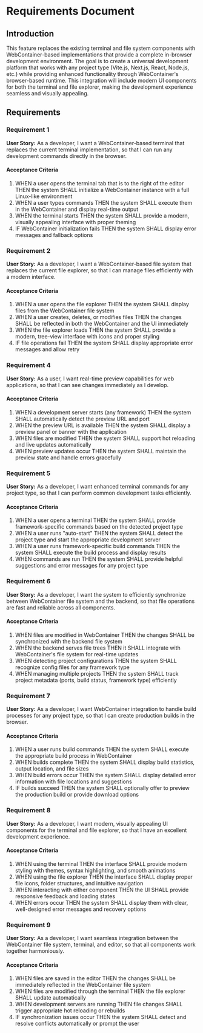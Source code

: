 # Requirements Document

## Introduction

This feature replaces the existing terminal and file system components with WebContainer-based implementations that provide a complete in-browser development environment. The goal is to create a universal development platform that works with any project type (Vite.js, Next.js, React, Node.js, etc.) while providing enhanced functionality through WebContainer's browser-based runtime. This integration will include modern UI components for both the terminal and file explorer, making the development experience seamless and visually appealing.

## Requirements

### Requirement 1

**User Story:** As a developer, I want a WebContainer-based terminal that replaces the current terminal implementation, so that I can run any development commands directly in the browser.

#### Acceptance Criteria

1. WHEN a user opens the terminal tab that is to the right of the editor THEN the system SHALL initialize a WebContainer instance with a full Linux-like environment
2. WHEN a user types commands THEN the system SHALL execute them in the WebContainer and display real-time output
3. WHEN the terminal starts THEN the system SHALL provide a modern, visually appealing interface with proper theming
4. IF WebContainer initialization fails THEN the system SHALL display error messages and fallback options

### Requirement 2

**User Story:** As a developer, I want a WebContainer-based file system that replaces the current file explorer, so that I can manage files efficiently with a modern interface.

#### Acceptance Criteria

1. WHEN a user opens the file explorer THEN the system SHALL display files from the WebContainer file system
2. WHEN a user creates, deletes, or modifies files THEN the changes SHALL be reflected in both the WebContainer and the UI immediately
3. WHEN the file explorer loads THEN the system SHALL provide a modern, tree-view interface with icons and proper styling
4. IF file operations fail THEN the system SHALL display appropriate error messages and allow retry

### Requirement 4

**User Story:** As a user, I want real-time preview capabilities for web applications, so that I can see changes immediately as I develop.

#### Acceptance Criteria

1. WHEN a development server starts (any framework) THEN the system SHALL automatically detect the preview URL and port
2. WHEN the preview URL is available THEN the system SHALL display a preview panel or banner with the application
3. WHEN files are modified THEN the system SHALL support hot reloading and live updates automatically
4. WHEN preview updates occur THEN the system SHALL maintain the preview state and handle errors gracefully

### Requirement 5

**User Story:** As a developer, I want enhanced terminal commands for any project type, so that I can perform common development tasks efficiently.

#### Acceptance Criteria

1. WHEN a user opens a terminal THEN the system SHALL provide framework-specific commands based on the detected project type
2. WHEN a user runs "auto-start" THEN the system SHALL detect the project type and start the appropriate development server
3. WHEN a user runs framework-specific build commands THEN the system SHALL execute the build process and display results
4. WHEN commands are run THEN the system SHALL provide helpful suggestions and error messages for any project type

### Requirement 6

**User Story:** As a developer, I want the system to efficiently synchronize between WebContainer file system and the backend, so that file operations are fast and reliable across all components.

#### Acceptance Criteria

1. WHEN files are modified in WebContainer THEN the changes SHALL be synchronized with the backend file system
2. WHEN the backend serves file trees THEN it SHALL integrate with WebContainer's file system for real-time updates
3. WHEN detecting project configurations THEN the system SHALL recognize config files for any framework type
4. WHEN managing multiple projects THEN the system SHALL track project metadata (ports, build status, framework type) efficiently


### Requirement 7

**User Story:** As a developer, I want WebContainer integration to handle build processes for any project type, so that I can create production builds in the browser.

#### Acceptance Criteria

1. WHEN a user runs build commands THEN the system SHALL execute the appropriate build process in WebContainer
2. WHEN builds complete THEN the system SHALL display build statistics, output location, and file sizes
3. WHEN build errors occur THEN the system SHALL display detailed error information with file locations and suggestions
4. IF builds succeed THEN the system SHALL optionally offer to preview the production build or provide download options

### Requirement 8

**User Story:** As a developer, I want modern, visually appealing UI components for the terminal and file explorer, so that I have an excellent development experience.

#### Acceptance Criteria

1. WHEN using the terminal THEN the interface SHALL provide modern styling with themes, syntax highlighting, and smooth animations
2. WHEN using the file explorer THEN the interface SHALL display proper file icons, folder structures, and intuitive navigation
3. WHEN interacting with either component THEN the UI SHALL provide responsive feedback and loading states
4. WHEN errors occur THEN the system SHALL display them with clear, well-designed error messages and recovery options

### Requirement 9

**User Story:** As a developer, I want seamless integration between the WebContainer file system, terminal, and editor, so that all components work together harmoniously.

#### Acceptance Criteria

1. WHEN files are saved in the editor THEN the changes SHALL be immediately reflected in the WebContainer file system
2. WHEN files are modified through the terminal THEN the file explorer SHALL update automatically
3. WHEN development servers are running THEN file changes SHALL trigger appropriate hot reloading or rebuilds
4. IF synchronization issues occur THEN the system SHALL detect and resolve conflicts automatically or prompt the user